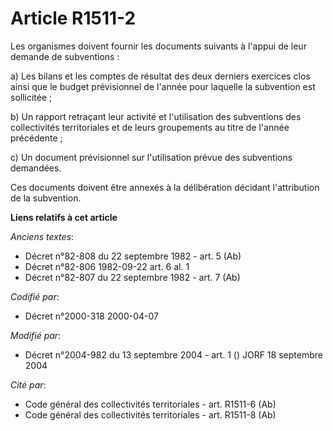 # Article R1511-2

Les organismes doivent fournir les documents suivants à l'appui de leur demande de subventions :

a) Les bilans et les comptes de résultat des deux derniers exercices clos ainsi que le budget prévisionnel de l'année pour
laquelle la subvention est sollicitée ;

b) Un rapport retraçant leur activité et l'utilisation des subventions des collectivités territoriales et de leurs
groupements au titre de l'année précédente ;

c) Un document prévisionnel sur l'utilisation prévue des subventions demandées.

Ces documents doivent être annexés à la délibération décidant l'attribution de la subvention.

**Liens relatifs à cet article**

_Anciens textes_:

  - Décret n°82-808 du 22 septembre 1982 - art. 5 (Ab)
  - Décret n°82-806 1982-09-22 art. 6 al. 1
  - Décret n°82-807 du 22 septembre 1982 - art. 7 (Ab)

_Codifié par_:

  - Décret n°2000-318 2000-04-07

_Modifié par_:

  - Décret n°2004-982 du 13 septembre 2004 - art. 1 () JORF 18 septembre 2004

_Cité par_:

  - Code général des collectivités territoriales - art. R1511-6 (Ab)
  - Code général des collectivités territoriales - art. R1511-8 (Ab)
